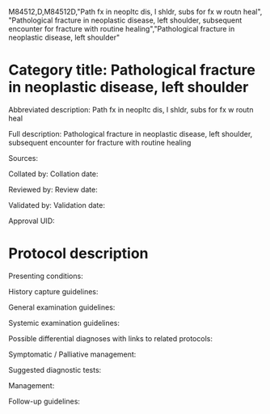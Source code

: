 M84512,D,M84512D,"Path fx in neopltc dis, l shldr, subs for fx w routn heal", "Pathological fracture in neoplastic disease, left shoulder, subsequent encounter for fracture with routine healing","Pathological fracture in neoplastic disease, left shoulder"
# Category title: Pathological fracture in neoplastic disease, left shoulder

Abbreviated description: Path fx in neopltc dis, l shldr, subs for fx w routn heal

Full description: Pathological fracture in neoplastic disease, left shoulder, subsequent encounter for fracture with routine healing

Sources:

Collated by:
Collation date:

Reviewed by:
Review date:

Validated by:
Validation date:

Approval UID:

# Protocol description

Presenting conditions:

History capture guidelines:

General examination guidelines:

Systemic examination guidelines:

Possible differential diagnoses with links to related protocols:

Symptomatic / Palliative management:

Suggested diagnostic tests:

Management:

Follow-up guidelines:
